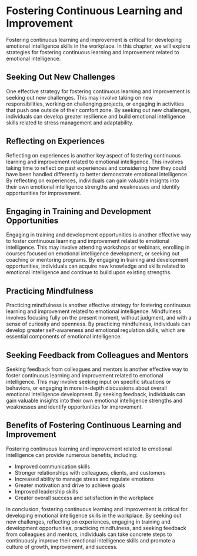 # Fostering Continuous Learning and Improvement

Fostering continuous learning and improvement is critical for developing emotional intelligence skills in the workplace. In this chapter, we will explore strategies for fostering continuous learning and improvement related to emotional intelligence.

Seeking Out New Challenges
--------------------------

One effective strategy for fostering continuous learning and improvement is seeking out new challenges. This may involve taking on new responsibilities, working on challenging projects, or engaging in activities that push one outside of their comfort zone. By seeking out new challenges, individuals can develop greater resilience and build emotional intelligence skills related to stress management and adaptability.

Reflecting on Experiences
-------------------------

Reflecting on experiences is another key aspect of fostering continuous learning and improvement related to emotional intelligence. This involves taking time to reflect on past experiences and considering how they could have been handled differently to better demonstrate emotional intelligence. By reflecting on experiences, individuals can gain valuable insights into their own emotional intelligence strengths and weaknesses and identify opportunities for improvement.

Engaging in Training and Development Opportunities
--------------------------------------------------

Engaging in training and development opportunities is another effective way to foster continuous learning and improvement related to emotional intelligence. This may involve attending workshops or webinars, enrolling in courses focused on emotional intelligence development, or seeking out coaching or mentoring programs. By engaging in training and development opportunities, individuals can acquire new knowledge and skills related to emotional intelligence and continue to build upon existing strengths.

Practicing Mindfulness
----------------------

Practicing mindfulness is another effective strategy for fostering continuous learning and improvement related to emotional intelligence. Mindfulness involves focusing fully on the present moment, without judgment, and with a sense of curiosity and openness. By practicing mindfulness, individuals can develop greater self-awareness and emotional regulation skills, which are essential components of emotional intelligence.

Seeking Feedback from Colleagues and Mentors
--------------------------------------------

Seeking feedback from colleagues and mentors is another effective way to foster continuous learning and improvement related to emotional intelligence. This may involve seeking input on specific situations or behaviors, or engaging in more in-depth discussions about overall emotional intelligence development. By seeking feedback, individuals can gain valuable insights into their own emotional intelligence strengths and weaknesses and identify opportunities for improvement.

Benefits of Fostering Continuous Learning and Improvement
---------------------------------------------------------

Fostering continuous learning and improvement related to emotional intelligence can provide numerous benefits, including:

* Improved communication skills
* Stronger relationships with colleagues, clients, and customers
* Increased ability to manage stress and regulate emotions
* Greater motivation and drive to achieve goals
* Improved leadership skills
* Greater overall success and satisfaction in the workplace

In conclusion, fostering continuous learning and improvement is critical for developing emotional intelligence skills in the workplace. By seeking out new challenges, reflecting on experiences, engaging in training and development opportunities, practicing mindfulness, and seeking feedback from colleagues and mentors, individuals can take concrete steps to continuously improve their emotional intelligence skills and promote a culture of growth, improvement, and success.
